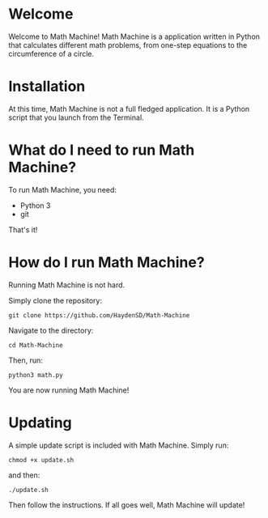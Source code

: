 # Welcome
Welcome to Math Machine! Math Machine is a application written in Python that calculates different math problems, from one-step equations to the circumference of a circle.

# Installation

At this time, Math Machine is not a full fledged application. It is a Python script that you launch from the Terminal.

# What do I need to run Math Machine?

To run Math Machine, you need:
* Python 3
* git

That's it!

# How do I run Math Machine?

Running Math Machine is not hard.

Simply clone the repository:
```
git clone https://github.com/HaydenSD/Math-Machine
```
Navigate to the directory:
```
cd Math-Machine
```
Then, run:
```
python3 math.py
```
You are now running Math Machine!

# Updating

A simple update script is included with Math Machine. Simply run: 
```
chmod +x update.sh
```
and then:
```
./update.sh
```
Then follow the instructions. If all goes well, Math Machine will update!
